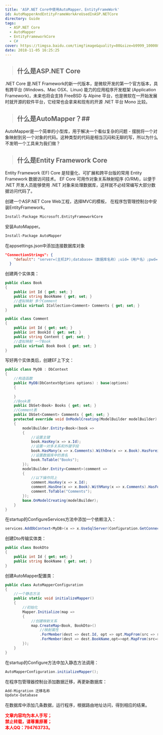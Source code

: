```yaml
---
title: 'ASP.NET Core中使用AutoMapper、EntityFrameWork'
id: AutoMapperAndEntityFrameWorkAreUsedInASP.NETCore
directory: Guide
tags:
  - ASP.NET Core
  - AutoMapper
  - EntityFrameworkCore
  - C#
cover: https://timgsa.baidu.com/timg?image&quality=80&size=b9999_10000&sec=1542093920&di=7f8e1193593a9caec4b24aeb3f23d631&imgtype=jpg&er=1&src=http%3A%2F%2Fold.bz55.com%2Fuploads%2Fallimg%2F121218%2F1-12121P92314.jpg
date: 2018-11-05 16:25:25
---
```

> ## 什么是ASP.NET Core ##
.NET Core 是.NET Framework的新一代版本，是微软开发的第一个官方版本，具有跨平台 (Windows、Mac OSX、Linux) 能力的应用程序开发框架 (Application Framework)，未来也将会支持 FreeBSD 与 Alpine 平台，也是微软在一开始发展时就开源的软件平台，它经常也会拿来和现有的开源 .NET 平台 Mono 比较。
> ## 什么是AutoMapper？##
AutoMapper是一个简单的小型库，用于解决一个看似复杂的问题 - 摆脱将一个对象映射到另一个对象的代码。这种类型的代码是相当沉闷和无聊的写，所以为什么不发明一个工具来为我们做？
> ## 什么是Entity Framework Core ##
Entity Framework (EF) Core 是轻量化、可扩展和跨平台版的常用 Entity Framework 数据访问技术。
EF Core 可用作对象关系映射程序 (O/RM)，以便于 .NET 开发人员能够使用 .NET 对象来处理数据库，这样就不必经常编写大部分数据访问代码了。

创建一个ASP.NET Core Web工程，选择MVC的模板，
在程序包管理控制台中安装EntityFramework。
```xml
Install-Package Microsoft.EntityFrameworkCore
```
安装AutoMapper。
```xml
Install-Package AutoMapper
```
在appsettings.json中添加连接数据库对象
```json
"ConnectionStrings": {
    "default": "server=(主机IP);database=（数据库名称）;uid=（用户名）;pwd=（密码）.;MultipleActiveResultSets=true;"
  }
```
创建两个实体类：
```csharp
public class Book
{
    public int Id { get; set; }
    public string BookName { get; set; }
    //虚拟映射 多个Comment
    public virtual ICollection<Comment> Comments { get; set; }
}
```
```csharp
public class Comment
{
    public int Id { get; set; }
    public int BookId { get; set; }
    public string Content { get; set; }
    //虚拟映射 一个Book
    public virtual Book Book { get; set; }
}
```
写好两个实体类后，创建EF上下文：
```csharp
public class MyDB : DbContext
{
    //构造函数
    public MyDB(DbContextOptions options) : base(options)
    {
        
    }
    //Book表
    public DbSet<Book> Books { get; set; }
    //Comment表
    public DbSet<Comment> Comments { get; set; }
    protected override void OnModelCreating(ModelBuilder modelBuilder)
    {
        modelBuilder.Entity<Book>(book =>
        {
            //设置主键
            book.HasKey(x => x.Id);
            //设置一对多关系和外键字段
            book.HasMany(x => x.Comments).WithOne(x => x.Book).HasForeignKey(x => x.BookId);
            //设置数据库中的表名
            book.ToTable("Books");
        });
        modelBuilder.Entity<Comment>(comment =>
        {
            //以下操作同上
            comment.HasKey(x => x.Id);
            comment.HasOne(x => x.Book).WithMany(x => x.Comments).HasForeignKey(x => x.BookId);
            comment.ToTable("Comments");
        });
        base.OnModelCreating(modelBuilder);
    }
}
```
在startup的ConfigureServices方法中添加一个依赖注入：
```csharp
services.AddDbContext<MyDB>(x => x.UseSqlServer(Configuration.GetConnectionString("default")));
```
创建Dto传输实体类：
```csharp
public class BookDto
{
    public int Id { get; set; }
    public string BookName { get; set; }
}
```
创建AutoMapper配置类：
```csharp
public class AutoMapperConfiguration
{
    //一个静态方法
    public static void initializeMapper()
    {
        //初始化
        Mapper.Initialize(map =>
        {
            //创建映射关系
            map.CreateMap<Book, BookDto>()
                //映射属性
                .ForMember(dest => dest.Id, opt => opt.MapFrom(src => src.Id))
                .ForMember(dest => dest.BookName,opt=>opt.MapFrom(src=>src.BookName));
        });
    }
}
```
在startup的Configure方法中加入静态方法调用：
```csharp
AutoMapperConfiguration.initializeMapper();
```
在程序包管理器控制台添加数据迁移，再更新数据库：
```xml
Add-Migration 迁移名称
Update-Database
```
在数据库中添加几条数据，运行程序，根据路由地址访问，得到相应的结果。

<b><font color="FF0000">文章内容均为本人手写；<br>禁止转载，请尊重原著；<br>本人QQ：794763733。</font></b>